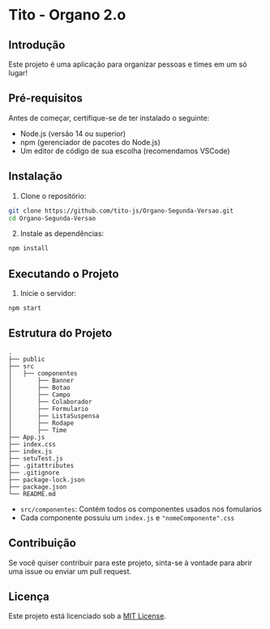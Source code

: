 # Tito - Organo 2.o

## Introdução

Este projeto é uma aplicação para organizar pessoas e times em um só lugar!

## Pré-requisitos

Antes de começar, certifique-se de ter instalado o seguinte:

- Node.js (versão 14 ou superior)
- npm (gerenciador de pacotes do Node.js)
- Um editor de código de sua escolha (recomendamos VSCode)

## Instalação

1. Clone o repositório:

```bash
git clone https://github.com/tito-js/Organo-Segunda-Versao.git
cd Organo-Segunda-Versao
```

2. Instale as dependências:

```bash
npm install
```

## Executando o Projeto

1. Inicie o servidor:

```bash
npm start
```

## Estrutura do Projeto

```
.
├── public
├── src
│   ├── componentes
│       ├── Banner
│       ├── Botao
│       ├── Campo
│       ├── Colaborador
│       ├── Formulario
│       ├── ListaSuspensa
│       ├── Rodape
│       ├── Time
├── App.js
├── index.css
├── index.js
├── setuTest.js
├── .gitattributes
├── .gitignore
├── package-lock.json
├── package.json
└── README.md
```

- `src/componentes`: Contém todos os componentes usados nos fomularios
-  Cada componente possuiu um `index.js` e `"nomeComponente".css`

## Contribuição

Se você quiser contribuir para este projeto, sinta-se à vontade para abrir uma issue ou enviar um pull request.

## Licença

Este projeto está licenciado sob a [MIT License](LICENSE).


